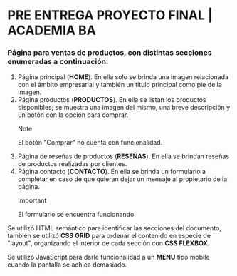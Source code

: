 # PRE ENTREGA PROYECTO FINAL | ACADEMIA BA

### Página para ventas de productos, con distintas secciones enumeradas a continuación:

1. Página principal (**HOME**). En ella solo se brinda una imagen relacionada con el ámbito empresarial
   y también un título principal como pie de la imagen.
2. Página productos (**PRODUCTOS**). En ella se listan los productos disponibles; se muestra una imagen
   del mismo, una breve descripción y un botón con la opción para comprar.
   >[!NOTE]
   >
   >El botón "Comprar" no cuenta con funcionalidad.
3. Página de reseñas de productos (**RESEÑAS**). En ella se brindan reseñas de productos realizadas por
   clientes.
4. Página contacto (**CONTACTO**). En ella se brinda un formulario a completar en caso de que quieran
   dejar un mensaje al propietario de la página.
   >[!IMPORTANT]
   >
   >El formulario se encuentra funcionando.

Se utilizó HTML semántico para identificar las secciones del documento,
también se utilizó **CSS GRID** para ordenar el contenido en especie de
"layout", organizando el interior de cada sección con **CSS FLEXBOX**.

Se utilizó JavaScript para darle funcionalidad a un **MENU** tipo mobile cuando la pantalla se achica demasiado. 